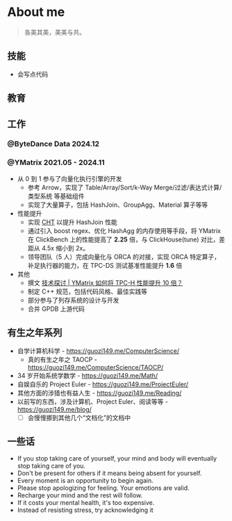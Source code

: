 # About me

> 各美其美，美美与共。

## 技能
* 会写点代码

## 教育

## 工作
### @ByteDance Data 2024.12

### @YMatrix 2021.05 - 2024.11
* 从 0 到 1 参与了向量化执行引擎的开发
    * 参考 Arrow，实现了 Table/Array/Sort/k-Way Merge/过滤/表达式计算/类型系统 等基础组件
    * 实现了大量算子，包括 HashJoin、GroupAgg、Material 算子等等
* 性能提升
    * 实现 [CHT](./ComputerScience/Database/Papers/CHT.md) 以提升 HashJoin 性能
    * 通过引入 boost regex、优化 HashAgg 的内存使用等手段，将 YMatrix 在 ClickBench 上的性能提高了 **2.25** 倍，与 ClickHouse(tune) 对比，差距从 4.5x 缩小到 2x。
    * 领导团队（5 人）完成向量化与 ORCA 的对接，实现 ORCA 特定算子，补足执行器的能力，在 TPC-DS 测试基准性能提升 **1.6** 倍
* 其他
    * 撰文 [技术探讨 | YMatrix 如何将 TPC-H 性能提升 10 倍？
](https://mp.weixin.qq.com/s/YonahqTIOokJexsuK6uqRQ)
    * 制定 C++ 规范，包括代码风格、最佳实践等
    * 部分参与了列存系统的设计与开发
    * 合并 GPDB 上游代码

## 有生之年系列
* 自学计算机科学 - https://guozi149.me/ComputerScience/
    - 真的有生之年之 TAOCP - https://guozi149.me/ComputerScience/TAOCP/
* 34 岁开始系统学数学 - https://guozi149.me/Math/
* 自娱自乐的 Project Euler - https://guozi149.me/ProjectEuler/
* 其他方面的涉猎也有益人生 - https://guozi149.me/Reading/
* 以前写的东西，涉及计算机、Project Euler、阅读等等 - https://guozi149.me/blog/
    - [ ] 会慢慢挪到其他几个“文档化”的文档中

## 一些话
* If you stop taking care of yourself, your mind and body will eventually stop taking care of you.
* Don't be present for others if it means being absent for yourself.
* Every moment is an opportunity to begin again.
* Please stop apologizing for feeling. Your emotions are valid.
* Recharge your mind and the rest will follow.
* If it costs your mental health, it's too expensive.
* Instead of resisting stress, try acknowledging it
